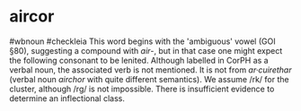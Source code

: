 # aircor
#wbnoun
#checkleia
This word begins with the 'ambiguous' vowel (GOI §80), suggesting a compound with *air*-, but in that case one might expect the following consonant to be lenited. Although labelled in CorPH as a verbal noun, the associated verb is not mentioned. It is not from *ar·cuirethar* (verbal noun *airchor* with quite different semantics). We assume /rk/ for the cluster, although /rg/ is not impossible. There is insufficient evidence to determine an inflectional class.